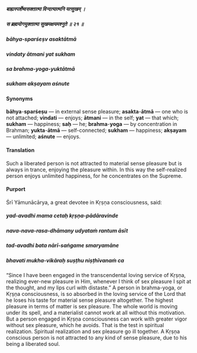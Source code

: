##### बाह्यस्पर्शेष्वसक्तात्मा विन्दत्यात्मनि यत्सुखम् ।
##### स ब्रह्मयोगयुक्तात्मा सुखमक्षयमश्नुते ॥ २१ ॥

##### bāhya-sparśeṣv asaktātmā
##### vindaty ātmani yat sukham
##### sa brahma-yoga-yuktātmā
##### sukham akṣayam aśnute

#### Synonyms

**bāhya**-**sparśeṣu** — in external sense pleasure; **asakta**-**ātmā** — one who is not attached; **vindati** — enjoys; **ātmani** — in the self; **yat** — that which; **sukham** — happiness; **saḥ** — he; **brahma**-**yoga** — by concentration in Brahman; **yukta**-**ātmā** — self-connected; **sukham** — happiness; **akṣayam** — unlimited; **aśnute** — enjoys.

#### Translation

Such a liberated person is not attracted to material sense pleasure but is always in trance, enjoying the pleasure within. In this way the self-realized person enjoys unlimited happiness, for he concentrates on the Supreme.

#### Purport

Śrī Yāmunācārya, a great devotee in Kṛṣṇa consciousness, said:

##### yad-avadhi mama cetaḥ kṛṣṇa-pādāravinde
##### nava-nava-rasa-dhāmany udyataṁ rantum āsīt
##### tad-avadhi bata nārī-saṅgame smaryamāne
##### bhavati mukha-vikāraḥ suṣṭhu niṣṭhīvanaṁ ca

“Since I have been engaged in the transcendental loving service of Kṛṣṇa, realizing ever-new pleasure in Him, whenever I think of sex pleasure I spit at the thought, and my lips curl with distaste.” A person in brahma-yoga, or Kṛṣṇa consciousness, is so absorbed in the loving service of the Lord that he loses his taste for material sense pleasure altogether. The highest pleasure in terms of matter is sex pleasure. The whole world is moving under its spell, and a materialist cannot work at all without this motivation. But a person engaged in Kṛṣṇa consciousness can work with greater vigor without sex pleasure, which he avoids. That is the test in spiritual realization. Spiritual realization and sex pleasure go ill together. A Kṛṣṇa conscious person is not attracted to any kind of sense pleasure, due to his being a liberated soul.